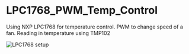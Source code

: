 # LPC1768_PWM_Temp_Control
Using NXP LPC1768 for temperature control. PWM to change speed of a fan. Reading in temperature using TMP102

![LPC1768 setup](IMG_9763.HEIC)
